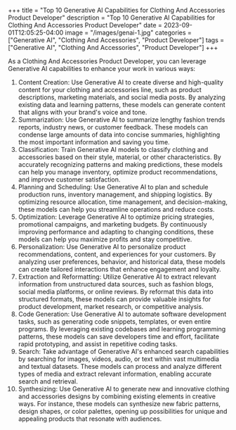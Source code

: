 +++
title = "Top 10 Generative AI Capabilities for Clothing And Accessories Product Developer"
description = "Top 10 Generative AI Capabilities for Clothing And Accessories Product Developer"
date = 2023-09-01T12:05:25-04:00
image = "/images/genai-1.jpg"
categories = ["Generative AI", "Clothing And Accessories", "Product Developer"]
tags = ["Generative AI", "Clothing And Accessories", "Product Developer"]
+++

As a Clothing And Accessories Product Developer, you can leverage Generative AI capabilities to enhance your work in various ways:

1. Content Creation: Use Generative AI to create diverse and high-quality content for your clothing and accessories line, such as product descriptions, marketing materials, and social media posts. By analyzing existing data and learning patterns, these models can generate content that aligns with your brand's voice and tone.
2. Summarization: Use Generative AI to summarize lengthy fashion trends reports, industry news, or customer feedback. These models can condense large amounts of data into concise summaries, highlighting the most important information and saving you time.
3. Classification: Train Generative AI models to classify clothing and accessories based on their style, material, or other characteristics. By accurately recognizing patterns and making predictions, these models can help you manage inventory, optimize product recommendations, and improve customer satisfaction.
4. Planning and Scheduling: Use Generative AI to plan and schedule production runs, inventory management, and shipping logistics. By optimizing resource allocation, time management, and decision-making, these models can help you streamline operations and reduce costs.
5. Optimization: Leverage Generative AI to optimize pricing strategies, promotional campaigns, and marketing budgets. By continuously improving performance and adapting to changing conditions, these models can help you maximize profits and stay competitive.
6. Personalization: Use Generative AI to personalize product recommendations, content, and experiences for your customers. By analyzing user preferences, behavior, and historical data, these models can create tailored interactions that enhance engagement and loyalty.
7. Extraction and Reformatting: Utilize Generative AI to extract relevant information from unstructured data sources, such as fashion blogs, social media platforms, or online reviews. By reformat this data into structured formats, these models can provide valuable insights for product development, market research, or competitive analysis.
8. Code Generation: Use Generative AI to automate software development tasks, such as generating code snippets, templates, or even entire programs. By leveraging existing codebases and learning programming patterns, these models can save developers time and effort, facilitate rapid prototyping, and assist in repetitive coding tasks.
9. Search: Take advantage of Generative AI's enhanced search capabilities by searching for images, videos, audio, or text within vast multimedia and textual datasets. These models can process and analyze different types of media and extract relevant information, enabling accurate search and retrieval.
10. Synthesizing: Use Generative AI to generate new and innovative clothing and accessories designs by combining existing elements in creative ways. For instance, these models can synthesize new fabric patterns, design shapes, or color palettes, opening up possibilities for unique and appealing products that resonate with audiences.